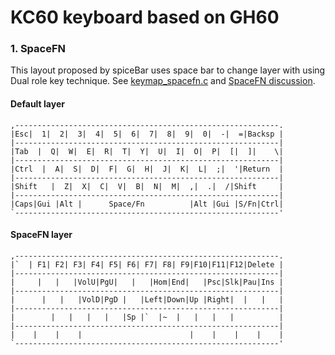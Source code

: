 KC60 keyboard based on GH60
==========================

### 1. SpaceFN
This layout proposed by spiceBar uses space bar to change layer with using Dual role key technique. See [keymap_spacefn.c](keymap_spacefn.c) and [SpaceFN discussion](http://geekhack.org/index.php?topic=51069.0).

#### Default layer
    ,-----------------------------------------------------------.
    |Esc|  1|  2|  3|  4|  5|  6|  7|  8|  9|  0|  -|  =|Backsp |
    |-----------------------------------------------------------|
    |Tab  |  Q|  W|  E|  R|  T|  Y|  U|  I|  O|  P|  [|  ]|    \|
    |-----------------------------------------------------------|
    |Ctrl  |  A|  S|  D|  F|  G|  H|  J|  K|  L|  ;|  '|Return  |
    |-----------------------------------------------------------|
    |Shift   |  Z|  X|  C|  V|  B|  N|  M|  ,|  .|  /|Shift     |
    |-----------------------------------------------------------|
    |Caps|Gui |Alt |      Space/Fn          |Alt |Gui |S/Fn|Ctrl|
    `-----------------------------------------------------------'
#### SpaceFN layer
    ,-----------------------------------------------------------.
    |`  | F1| F2| F3| F4| F5| F6| F7| F8| F9|F10|F11|F12|Delete |
    |-----------------------------------------------------------|
    |     |   |   |VolU|PgU|   |   |Hom|End|   |Psc|Slk|Pau|Ins |
    |-----------------------------------------------------------|
    |      |   |   |VolD|PgD |   |Left|Down|Up |Right|  |   |   |
    |-----------------------------------------------------------|
    |        |   |   |   |   |Sp |`  |~  |   |   |   |          |
    |-----------------------------------------------------------|
    |    |    |    |                        |    |    |    |    |
    `-----------------------------------------------------------'
